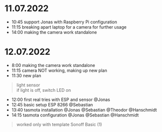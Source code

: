 # 11.07.2022
* 10:45 support Jonas with Raspberry Pi configuration
* 11:15 breaking apart laptop for a camera for further usage
* 14:00 making the camera work standalone

# 12.07.2022
* 8:00 making the camera work standalone
* 11:15 camera NOT working, making up new plan
* 11:30 new plan
> light sensor\
> if light is off, switch LED on
* 12:00 first real tries with ESP and sensor @Jonas
* 12:45 basic setup ESP 8266 @Sebastian
* 13:40 tasmota installation @Jonas @Sebastian @Theodor @Hanschmidt
* 14:15 tasmota configuration @Jonas @Sebastian @Hanschmidt
> worked only with template Sonoff Basic (1)